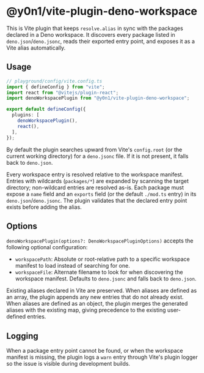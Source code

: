 # @y0n1/vite-plugin-deno-workspace

This is Vite plugin that keeps `resolve.alias` in sync with the packages
declared in a Deno workspace. It discovers every package listed in
`deno.json`/`deno.jsonc`, reads their exported entry point, and exposes it as a
Vite alias automatically.

## Usage

```ts
// playground/config/vite.config.ts
import { defineConfig } from "vite";
import react from "@vitejs/plugin-react";
import denoWorkspacePlugin from "@y0n1/vite-plugin-deno-workspace";

export default defineConfig({
  plugins: [
    denoWorkspacePlugin(),
    react(),
  ],
});
```

By default the plugin searches upward from Vite's `config.root` (or the current
working directory) for a `deno.jsonc` file. If it is not present, it falls back
to `deno.json`.

Every workspace entry is resolved relative to the workspace manifest. Entries
with wildcards (`packages/*`) are expanded by scanning the target directory;
non-wildcard entries are resolved as-is. Each package must expose a `name` field
and an `exports` field (or the default `./mod.ts` entry) in its
`deno.json`/`deno.jsonc`. The plugin validates that the declared entry point
exists before adding the alias.

## Options

`denoWorkspacePlugin(options?: DenoWorkspacePluginOptions)` accepts the
following optional configuration:

- `workspacePath`: Absolute or root-relative path to a specific workspace
  manifest to load instead of searching for one.
- `workspaceFile`: Alternate filename to look for when discovering the workspace
  manifest. Defaults to `deno.jsonc` and falls back to `deno.json`.

Existing aliases declared in Vite are preserved. When aliases are defined as an
array, the plugin appends any new entries that do not already exist. When
aliases are defined as an object, the plugin merges the generated aliases with
the existing map, giving precedence to the existing user-defined entries.

## Logging

When a package entry point cannot be found, or when the workspace manifest is
missing, the plugin logs a `warn` entry through Vite's plugin logger so the
issue is visible during development builds.
